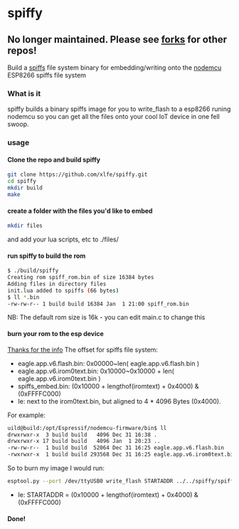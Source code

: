spiffy
======

## No longer maintained. Please see [forks](https://github.com/xlfe/spiffy/network) for other repos!

Build a [spiffs](https://github.com/pellepl/spiffs) file system binary for embedding/writing
onto the [nodemcu](https://github.com/nodemcu/nodemcu-firmware) ESP8266 spiffs file system

### What is it

spiffy builds a binary spiffs image for you to write_flash to a esp8266 runing nodemcu so you can
get all the files onto your cool IoT device in one fell swoop.

### usage

#### Clone the repo and build spiffy

```bash
git clone https://github.com/xlfe/spiffy.git
cd spiffy
mkdir build
make
```

#### create a folder with the files you'd like to embed

```bash
mkdir files
```

and add your lua scripts, etc to ./files/

#### run spiffy to build the rom

```bash
$ ./build/spiffy
Creating rom spiff_rom.bin of size 16384 bytes
Adding files in directory files
init.lua added to spiffs (66 bytes)
$ ll *.bin
-rw-rw-r-- 1 build build 16384 Jan  1 21:00 spiff_rom.bin
```

NB: The default rom size is 16k - you can edit main.c to change this

#### burn your rom to the esp device

[Thanks for the info](https://github.com/nodemcu/nodemcu-firmware/issues/61#issuecomment-68423956)
The offset for spiffs file system:
* eagle.app.v6.flash.bin: 0x00000~len( eagle.app.v6.flash.bin )
* eagle.app.v6.irom0text.bin: 0x10000~0x10000 + len( eagle.app.v6.irom0text.bin )
* spiffs_embed.bin: (0x10000 + lengthof(iromtext) + 0x4000) & (0xFFFFC000)
* Ie: next to the irom0text.bin, but aligned to 4 * 4096 Bytes (0x4000).

For example:

```bash
uild@build:/opt/Espressif/nodemcu-firmware/bin$ ll
drwxrwxr-x  3 build build   4096 Dec 31 16:38 .
drwxrwxr-x 17 build build   4096 Jan  1 20:23 ..
-rw-rw-r--  1 build build  52064 Dec 31 16:25 eagle.app.v6.flash.bin
-rwxrwxr-x  1 build build 293568 Dec 31 16:25 eagle.app.v6.irom0text.bin
```

So to burn my image I would run:

```bash
esptool.py --port /dev/ttyUSB0 write_flash STARTADDR ../../spiffy/spiff_rom.bin
```
* Ie: STARTADDR = (0x10000 + lengthof(iromtext) + 0x4000) & (0xFFFFC000)

#### Done!




